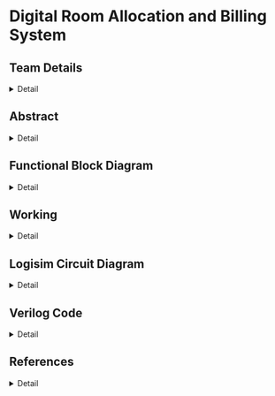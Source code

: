 # Digital Room Allocation and Billing System

<!-- First Section -->
## Team Details
<details>
<summary>Detail</summary>
> Semester: 3rd Sem B. Tech. CSE

  > Section: S2

  > Team ID: 

  > Member-1: A Karun Suhas, 231CS210, akarunsuhas.231cs210@nitk.edu.in

  > Member-2: D Kranthi Kiran, 231CS219, dasarikranthikiran.231cs219@nitk.edu.in

  > Member-3: D Sahil Arshan, 231CS223. sahilarshandudekula.231cs223@nitk.edu.in
</details> 

<!-- Second Section -->
## Abstract
<details>
  <summary>Detail</summary>
  
  > Digital Room Allocation and Billing System <br>
September 30, 2024
A Karun Suhas, 231CS210. akarunsuhas.231cs210@nitk.edu.in, 7013586624
D Kranthi Kiran, 231CS219. dasarikranthikiran.231cs219@nitk.edu.in,
9550596749
D Sahil Arshan, 231CS223. sahilarshandudekula.231cs223@nitk.edu.in,
8639390731
1 Abstract
1. Motivation: Digitalisation of any work reduces the manpower, increases
the efficiency and reduces the time consumption. Manual allocation of
rooms takes a lot of time, errors may occur due to confusion in vacancies
and filled rooms. For example, when there is sudden increase in demand
for the hotels in tourist areas, managing the customers manually is a
difficult task and result in customer dissatisfaction. To avoid this, we
require a digital system to spontaneously allocate a room without any
errors.
2. Problem Statement:
Designing and implementing a hotel room allocation system by using dig-
ital electronics. Automated bill calculation is done based on the services
chosen by the customer, and the number of days of the stay. Customer
room gets deallocated upon completion of his stay.
Special room allocation and billing is done for VIPs and Differently-abled.
3. Features:
• Every customer is provided with unique customer ID. Input given by
customer contains ID, the services(eg AC, wifi, . . . ) he wants and
the number of days he wants to stay.
The customer is provided with the type of room he requires(differently
abled, VIP, standard, . . . ).
• If there is vacancy in the type of room that customer chooses, the
room gets allocated by storing his ID in the register and the bill
is calculated by passing his required services as inputs to the bill
calculator module which consists of adders and multipliers.
1
There are counters corresponding to each type of room where each
counter stores the number of rooms of the respective type which are
currently occupied.
The vacancy of the room is checked by comparing the value stored
in the counter and the total number of rooms of the respective type
that customer opts by using comparator.
• The bill of the customer is stored in a register corresponding to the
customer ID.
The system checks room availability in real time and automatically
allocates room based on customer requirements. It displays the final
billed amount based on services opted by customers.
This system uses digital logic which minimizes manual errors.
2 References:
Digital Design, Morris Mano
https://www.siteminder.com/r/hotel-management-strategies/
https://www.geeksforgeeks.org/counters-in-digital-logic/?ref=lbp
https://support.resrequest.com/property-management/room-allocation/
3 GiHub ID:
Kranthikiran2005
https://github.com/Kranthikiran2005?tab=projects
</details>

## Functional Block Diagram
<details>
  <summary>Detail</summary>
  
  ![sample]()

</details>

<!-- Third Section -->
## Working
<details>
  <summary>Detail</summary>

  > Explain how your model works with the help of a functional table (compulsory) followed by the flowchart.
</details>

<!-- Fourth Section -->
## Logisim Circuit Diagram
<details>
  <summary>Detail</summary>

  > Update a neat logisim circuit diagram
</details>

<!-- Fifth Section -->
## Verilog Code
<details>
  <summary>Detail</summary>

  > Neatly update the Verilog code in code style only.
</details>

## References
<details>
  <summary>Detail</summary>
  

</details>
